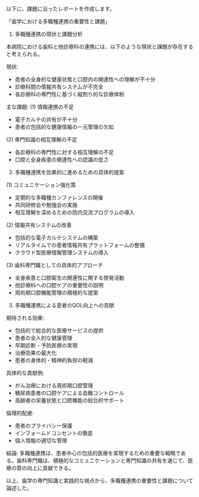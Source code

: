 以下に、課題に沿ったレポートを作成します。

「歯学における多職種連携の重要性と課題」

1. 多職種連携の現状と課題分析

本病院における歯科と他診療科の連携には、以下のような現状と課題が存在すると考えられる。

現状:
- 患者の全身的な健康状態と口腔内の関連性への理解が不十分
- 診療科間の情報共有システムが不完全
- 各診療科の専門性に基づく縦割り的な診療体制

主な課題:
(1) 情報連携の不足
- 電子カルテの共有が不十分
- 患者の包括的な健康情報の一元管理の欠如

(2) 専門知識の相互理解の不足
- 各診療科の専門性に対する相互理解の不足
- 口腔と全身疾患の関連性への認識の低さ

2. 多職種連携を効果的に進めるための具体的提案

(1) コミュニケーション強化策
- 定期的な多職種カンファレンスの開催
- 共同研修会や勉強会の実施
- 相互理解を深めるための院内交流プログラムの導入

(2) 情報共有システムの改善
- 包括的な電子カルテシステムの構築
- リアルタイムでの患者情報共有プラットフォームの整備
- クラウド型医療情報管理システムの導入

(3) 歯科専門職としての具体的アプローチ
- 全身疾患と口腔衛生の関連性に関する啓発活動
- 他診療科への口腔ケアの重要性の説明
- 周術期口腔機能管理の積極的な提案

3. 多職種連携による患者のQOL向上への貢献

期待される効果:
- 包括的で総合的な医療サービスの提供
- 患者の全人的な健康管理
- 早期診断・予防医療の実現
- 治療効果の最大化
- 患者の身体的・精神的負担の軽減

具体的な貢献例:
- がん治療における周術期口腔管理
- 糖尿病患者の口腔ケアによる血糖コントロール
- 高齢者の栄養状態と口腔機能の総合的サポート

倫理的配慮:
- 患者のプライバシー保護
- インフォームドコンセントの徹底
- 個人情報の適切な管理

結論:
多職種連携は、患者中心の包括的医療を実現するための重要な戦略である。歯科専門職は、積極的なコミュニケーションと専門知識の共有を通じて、医療の質の向上に貢献できる。

以上、歯学の専門知識と実践的な視点から、多職種連携の重要性と課題について論述した。